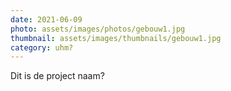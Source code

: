 ```yaml
---
date: 2021-06-09
photo: assets/images/photos/gebouw1.jpg
thumbnail: assets/images/thumbnails/gebouw1.jpg
category: uhm?
---
```

Dit is de project naam?